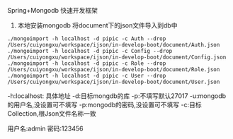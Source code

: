 Spring+Mongodb 快速开发框架


1. 本地安装mongodb  将document下的json文件导入到db中

```
./mongoimport -h localhost -d pipic -c Auth --drop /Users/cuiyongxu/workspace/ijson/in-develop-boot/document/Auth.json
./mongoimport -h localhost -d pipic -c Config --drop /Users/cuiyongxu/workspace/ijson/in-develop-boot/document/Config.json
./mongoimport -h localhost -d pipic -c Role --drop /Users/cuiyongxu/workspace/ijson/in-develop-boot/document/Role.json
./mongoimport -h localhost -d pipic -c User --drop /Users/cuiyongxu/workspace/ijson/in-develop-boot/document/User.json
```


-h:localhost: 具体地址
-d:目标mongdb的库
-p:不填写默认27017
-u:mongodb的用户名,没设置可不填写
-p:mongodb的密码,没设置可不填写
-c:目标Collection,根Json文件名称一致


用户名:admin
密码:123456